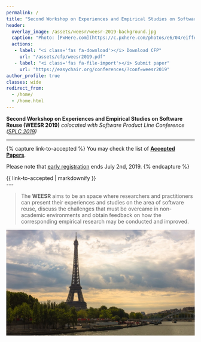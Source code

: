 ```yaml
---
permalink: /
title: "Second Workshop on Experiences and Empirical Studies on Software Reuse (WEESR 2019)"
header:
  overlay_image: /assets/weesr/weesr-2019-background.jpg
  caption: "Photo: [PxHere.com](https://c.pxhere.com/photos/e6/04/eiffel_tower_paris_france_tower_eiffel_landmark_architecture_french-557423.jpg!d)"
  actions:
   - label: "<i class='fas fa-download'></i> Download CFP"
     url: "/assets/cfp/weesr2019.pdf"
   - label: "<i class='fas fa-file-import'></i> Submit paper"
     url: "https://easychair.org/conferences/?conf=weesr2019"
author_profile: true
classes: wide
redirect_from: 
  - /home/
  - /home.html
---
```

 
**Second Workshop on Experiences and Empirical Studies on Software Reuse (WEESR 2019)**
*colocated with Software Product Line Conference ([SPLC 2019](https://splc2019.net/))*

---

{% capture link-to-accepted %}
You may check the list of **[Accepted Papers](./accepted-papers)**.

Please note that [early registration](https://splc2019.net/registration/) ends July 2nd, 2019.
{% endcapture %}
<div class="notice--success">{{ link-to-accepted | markdownify }}</div>
---

> The **WEESR** aims to be an space where researchers and practitioners can present their experiences and studies on the area of software reuse, discuss the challenges that must be overcame in non-academic environments and obtain feedback on how the corresponding empirical research may be conducted and improved.



![This year, WEESR will be at Paris](assets/weesr/weesr-2019-background.jpg "This year, WEESR will be at Paris")

